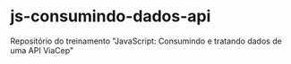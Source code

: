 # js-consumindo-dados-api
Repositório do treinamento "JavaScript: Consumindo e tratando dados de uma API ViaCep" 
